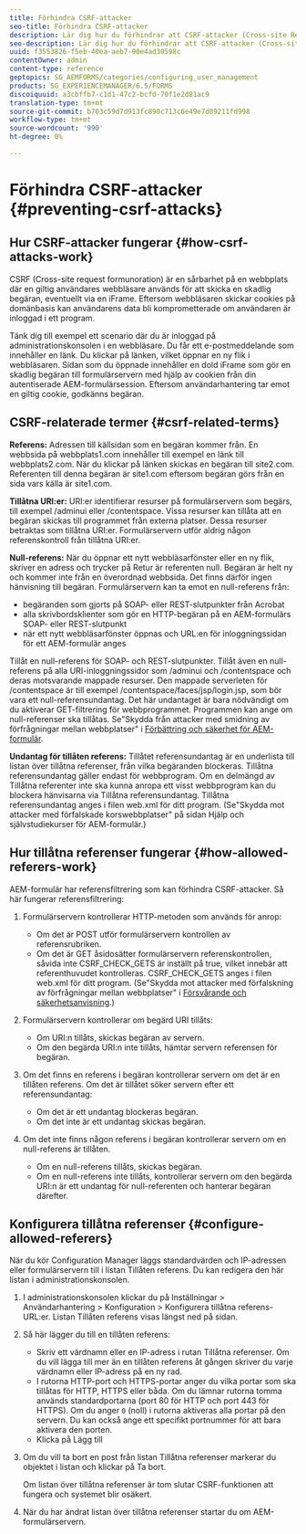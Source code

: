 ```yaml
---
title: Förhindra CSRF-attacker
seo-title: Förhindra CSRF-attacker
description: Lär dig hur du förhindrar att CSRF-attacker (Cross-site Request ForVerification) angriper webbplatser och skyddar användardata från att äventyras.
seo-description: Lär dig hur du förhindrar att CSRF-attacker (Cross-site Request ForVerification) angriper webbplatser och skyddar användardata från att äventyras.
uuid: f3553826-f5eb-40ea-aeb7-90e4ad30598c
contentOwner: admin
content-type: reference
geptopics: SG_AEMFORMS/categories/configuring_user_management
products: SG_EXPERIENCEMANAGER/6.5/FORMS
discoiquuid: a3cbffb7-c1d1-47c2-bcfd-70f1e2d81ac9
translation-type: tm+mt
source-git-commit: b703c59d7d913fc890c713c6e49e7d89211fd998
workflow-type: tm+mt
source-wordcount: '990'
ht-degree: 0%

---
```



# Förhindra CSRF-attacker {#preventing-csrf-attacks}

## Hur CSRF-attacker fungerar {#how-csrf-attacks-work}

CSRF (Cross-site request formunoration) är en sårbarhet på en webbplats där en giltig användares webbläsare används för att skicka en skadlig begäran, eventuellt via en iFrame. Eftersom webbläsaren skickar cookies på domänbasis kan användarens data bli komprometterade om användaren är inloggad i ett program.

Tänk dig till exempel ett scenario där du är inloggad på administrationskonsolen i en webbläsare. Du får ett e-postmeddelande som innehåller en länk. Du klickar på länken, vilket öppnar en ny flik i webbläsaren. Sidan som du öppnade innehåller en dold iFrame som gör en skadlig begäran till formulärservern med hjälp av cookien från din autentiserade AEM-formulärsession. Eftersom användarhantering tar emot en giltig cookie, godkänns begäran.

## CSRF-relaterade termer {#csrf-related-terms}

**Referens:** Adressen till källsidan som en begäran kommer från. En webbsida på webbplats1.com innehåller till exempel en länk till webbplats2.com. När du klickar på länken skickas en begäran till site2.com. Referenten till denna begäran är site1.com eftersom begäran görs från en sida vars källa är site1.com.

**Tillåtna URI:er:** URI:er identifierar resurser på formulärservern som begärs, till exempel /adminui eller /contentspace. Vissa resurser kan tillåta att en begäran skickas till programmet från externa platser. Dessa resurser betraktas som tillåtna URI:er. Formulärservern utför aldrig någon referenskontroll från tillåtna URI:er.

**Null-referens:** När du öppnar ett nytt webbläsarfönster eller en ny flik, skriver en adress och trycker på Retur är referenten null. Begäran är helt ny och kommer inte från en överordnad webbsida. Det finns därför ingen hänvisning till begäran. Formulärservern kan ta emot en null-referens från:

* begäranden som gjorts på SOAP- eller REST-slutpunkter från Acrobat
* alla skrivbordsklienter som gör en HTTP-begäran på en AEM-formulärs SOAP- eller REST-slutpunkt
* när ett nytt webbläsarfönster öppnas och URL:en för inloggningssidan för ett AEM-formulär anges

Tillåt en null-referens för SOAP- och REST-slutpunkter. Tillåt även en null-referens på alla URI-inloggningssidor som /adminui och /contentspace och deras motsvarande mappade resurser. Den mappade serverleten för /contentspace är till exempel /contentspace/faces/jsp/login.jsp, som bör vara ett null-referensundantag. Det här undantaget är bara nödvändigt om du aktiverar GET-filtrering för webbprogrammet. Programmen kan ange om null-referenser ska tillåtas. Se&quot;Skydda från attacker med smidning av förfrågningar mellan webbplatser&quot; i [Förbättring och säkerhet för AEM-formulär](https://help.adobe.com/en_US/livecycle/11.0/HardeningSecurity/index.html).

**Undantag för tillåten referens:** Tillåtet referensundantag är en underlista till listan över tillåtna referenser, från vilka begäranden blockeras. Tillåtna referensundantag gäller endast för webbprogram. Om en delmängd av Tillåtna referenter inte ska kunna anropa ett visst webbprogram kan du blockera hänvisarna via Tillåtna referensundantag. Tillåtna referensundantag anges i filen web.xml för ditt program. (Se&quot;Skydda mot attacker med förfalskade korswebbplatser&quot; på sidan Hjälp och självstudiekurser för AEM-formulär.)

## Hur tillåtna referenser fungerar {#how-allowed-referers-work}

AEM-formulär har referensfiltrering som kan förhindra CSRF-attacker. Så här fungerar referensfiltrering:

1. Formulärservern kontrollerar HTTP-metoden som används för anrop:

   * Om det är POST utför formulärservern kontrollen av referensrubriken.
   * Om det är GET åsidosätter formulärservern referenskontrollen, såvida inte CSRF_CHECK_GETS är inställt på true, vilket innebär att referenthuvudet kontrolleras. CSRF_CHECK_GETS anges i filen web.xml för ditt program. (Se&quot;Skydda mot attacker med förfalskning av förfrågningar mellan webbplatser&quot; i [Försvårande och säkerhetsanvisning](https://help.adobe.com/en_US/livecycle/11.0/HardeningSecurity/index.html).)

1. Formulärservern kontrollerar om begärd URI tillåts:

   * Om URI:n tillåts, skickas begäran av servern.
   * Om den begärda URI:n inte tillåts, hämtar servern referensen för begäran.

1. Om det finns en referens i begäran kontrollerar servern om det är en tillåten referens. Om det är tillåtet söker servern efter ett referensundantag:

   * Om det är ett undantag blockeras begäran.
   * Om det inte är ett undantag skickas begäran.

1. Om det inte finns någon referens i begäran kontrollerar servern om en null-referens är tillåten.

   * Om en null-referens tillåts, skickas begäran.
   * Om en null-referens inte tillåts, kontrollerar servern om den begärda URI:n är ett undantag för null-referenten och hanterar begäran därefter.

## Konfigurera tillåtna referenser {#configure-allowed-referers}

När du kör Configuration Manager läggs standardvärden och IP-adressen eller formulärservern till i listan Tillåten referens. Du kan redigera den här listan i administrationskonsolen.

1. I administrationskonsolen klickar du på Inställningar > Användarhantering > Konfiguration > Konfigurera tillåtna referens-URL:er. Listan Tillåten referens visas längst ned på sidan.
1. Så här lägger du till en tillåten referens:

   * Skriv ett värdnamn eller en IP-adress i rutan Tillåtna referenser. Om du vill lägga till mer än en tillåten referens åt gången skriver du varje värdnamn eller IP-adress på en ny rad.
   * I rutorna HTTP-port och HTTPS-portar anger du vilka portar som ska tillåtas för HTTP, HTTPS eller båda. Om du lämnar rutorna tomma används standardportarna (port 80 för HTTP och port 443 för HTTPS). Om du anger `0` (noll) i rutorna aktiveras alla portar på den servern. Du kan också ange ett specifikt portnummer för att bara aktivera den porten.
   * Klicka på Lägg till

1. Om du vill ta bort en post från listan Tillåtna referenser markerar du objektet i listan och klickar på Ta bort.

   Om listan över tillåtna referenser är tom slutar CSRF-funktionen att fungera och systemet blir osäkert.

1. När du har ändrat listan över tillåtna referenser startar du om AEM-formulärservern.

